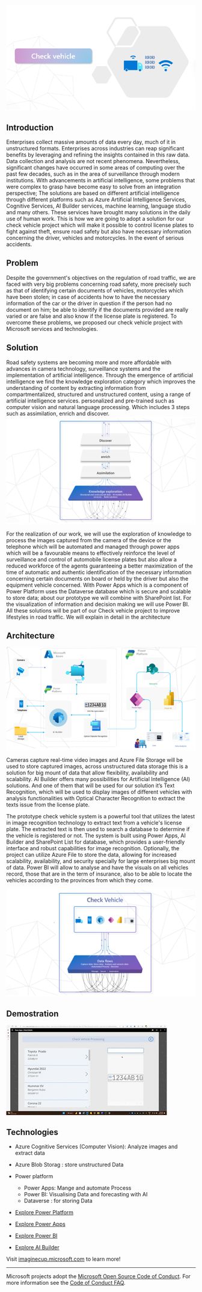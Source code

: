 ![Profile Check Vehicle](./assets/Profil_Check_Vehicle.png)



## Introduction

Enterprises collect massive amounts of data every day, much of it in unstructured formats. Enterprises across industries can reap significant benefits by leveraging and refining the insights contained in this raw data.
Data collection and analysis are not recent phenomena. Nevertheless, significant changes have occurred in some areas of computing over the past few decades, such as in the area of ​​surveillance through modern institutions.
With advancements in artificial intelligence, some problems that were complex to grasp have become easy to solve from an integration perspective; The solutions are based on different artificial intelligence through different platforms such as Azure Artificial Intelligence Services, Cognitive Services, AI Builder services, machine learning, language studio and many others. These services have brought many solutions in the daily use of human work. This is how we are going to adopt a solution for our check vehicle project which will make it possible to control license plates to fight against theft, ensure road safety but also have necessary information concerning the driver, vehicles and motorcycles. In the event of serious accidents.


## Problem
Despite the government's objectives on the regulation of road traffic, we are faced with very big problems concerning road safety, more precisely such as that of identifying certain documents of vehicles, motorcycles which have been stolen; in case of accidents how to have the necessary information of the car or the driver in question if the person had no document on him; be able to identify if the documents provided are really varied or are false and also know if the license plate is registered.
To overcome these problems, we proposed our check vehicle project with Microsoft services and technologies.
 
## Solution
Road safety systems are becoming more and more affordable with advances in camera technology, surveillance systems and the implementation of artificial intelligence.
Through the emergence of artificial intelligence we find the knowledge exploration category which improves the understanding of content by extracting information from compartmentalized, structured and unstructured content, using a range of artificial intelligence services. personalized and pre-trained such as computer vision and natural language processing. 
Which includes 3 steps such as  assimilation, enrich and discover.
![Architecture Check Vehicle](./assets/Image.png)

For the realization of our work, we will use the exploration of knowledge to process the images captured from the camera of the device or the telephone which will be automated and managed through power apps which will be a favourable means to effectively reinforce the level of surveillance and control of automobile license plates but also allow a reduced workforce of the agents guaranteeing a better maximization of the time of automatic and authentic identification of the necessary information concerning certain documents on board or held by the driver but also the equipment vehicle concerned. With Power Apps which is a component of Power Platform uses the Dataverse database which is secure and scalable to store data; about our prototype we will combine with SharePoint list. For the visualization of information and decision making we will use Power BI. All these solutions will be part of our Check vehicle project to improve lifestyles in road traffic.
We will explain in detail in the architecture



## Architecture

![Architecture Check Vehicle](./assets/Architecture_Check_Vehicle.png)

Cameras capture real-time video images and Azure File Storage will be used to store captured images, across unstructured data storage this is a solution for big mount of data that allow flexibility, availability and scalability.
AI Builder offers many possibilities for Artificial Intelligence (AI) solutions.  And one of them that will be used for our solution it’s Text Recognition, which will be used to display images of different vehicles with analysis functionalities with Optical Character Recognition to extract the texts issue from the license plate.

The prototype check vehicle system is a powerful tool that utilizes the latest in image recognition technology to extract text from a vehicle's license plate. The extracted text is then used to search a database to determine if the vehicle is registered or not. The system is built using Power Apps, AI Builder and SharePoint List for database, which provides a user-friendly interface and robust capabilities for image recognition. Optionally, the project can utilize Azure File to store the data, allowing for increased scalability, availability, and security specially for large enterprises big mount of data.
Power BI will allow to analyse and have the visuals on all vehicles record, those that are in the term of insurance, also to be able to locate the vehicles according to the provinces from which they come.


![Data Flows Check Vehicle](./assets/Df.png)


## Demostration

[![Promo video](ml.gif)](https://youtu.be/Tj1XWrDSYJU "Promo video") 

## Technologies

* Azure Cognitive Services (Computer Vision): Analyze images and extract data
* Azure Blob Storag : store unstructured Data
* Power platform
  - Power Apps: Mange and automate Process
  - Power BI: Visualising Data and forecasting with AI 
  - Dataverse : for storing Data


* [Explore Power Platform](https://powerplatform.microsoft.com/en-us/)
* [Explore Power Apps](https://powerapps.microsoft.com/en-us/)
* [Explore Power BI](https://powerbi.microsoft.com/en-us/)
* [Explore AI Builder](https://learn.microsoft.com/en-us/ai-builder/overview)

Visit [imaginecup.microsoft.com](https://imaginecup.microsoft.com/) to learn more!

---- 

Microsoft projects adopt the [Microsoft Open Source Code of Conduct](https://opensource.microsoft.com/codeofconduct/). For more information see the [Code of Conduct FAQ](https://opensource.microsoft.com/codeofconduct/faq/).
